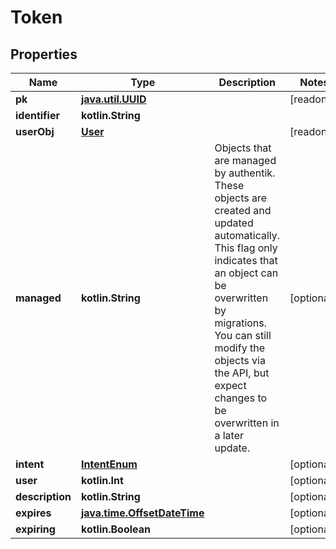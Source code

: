 
# Token

## Properties
Name | Type | Description | Notes
------------ | ------------- | ------------- | -------------
**pk** | [**java.util.UUID**](java.util.UUID.md) |  |  [readonly]
**identifier** | **kotlin.String** |  | 
**userObj** | [**User**](User.md) |  |  [readonly]
**managed** | **kotlin.String** | Objects that are managed by authentik. These objects are created and updated automatically. This flag only indicates that an object can be overwritten by migrations. You can still modify the objects via the API, but expect changes to be overwritten in a later update. |  [optional]
**intent** | [**IntentEnum**](IntentEnum.md) |  |  [optional]
**user** | **kotlin.Int** |  |  [optional]
**description** | **kotlin.String** |  |  [optional]
**expires** | [**java.time.OffsetDateTime**](java.time.OffsetDateTime.md) |  |  [optional]
**expiring** | **kotlin.Boolean** |  |  [optional]



